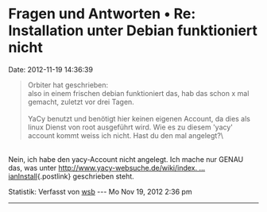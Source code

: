 Fragen und Antworten • Re: Installation unter Debian funktioniert nicht
=======================================================================

Date: 2012-11-19 14:36:39

> <div>
>
> Orbiter hat geschrieben:\
> also in einem frischen debian funktioniert das, hab das schon x mal
> gemacht, zuletzt vor drei Tagen.\
> \
> YaCy benutzt und benötigt hier keinen eigenen Account, da dies als
> linux Dienst von root ausgeführt wird. Wie es zu diesem \'yacy\'
> account kommt weiss ich nicht. Hast du den mal angelegt?\
>
> </div>

\
Nein, ich habe den yacy-Account nicht angelegt. Ich mache nur GENAU das,
was unter [http://www.yacy-websuche.de/wiki/index. \...
ianInstall](http://www.yacy-websuche.de/wiki/index.php/De:DebianInstall){.postlink}
geschrieben steht.

Statistik: Verfasst von
[wsb](http://forum.yacy-websuche.de/memberlist.php?mode=viewprofile&u=66)
--- Mo Nov 19, 2012 2:36 pm

------------------------------------------------------------------------

